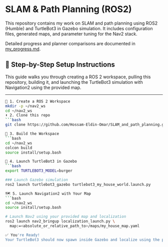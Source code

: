 # SLAM & Path Planning (ROS2)

This repository contains my work on SLAM and path planning using ROS2 (Humble) and TurtleBot3 in Gazebo simulation. It includes configuration files, generated maps, and parameter tuning for the Nav2 stack.

Detailed progress and planner comparisons are documented in [my_progress.md](my_progress.md).

## 🚀 Step-by-Step Setup Instructions

This guide walks you through creating a ROS 2 workspace, pulling this repository, building it, and launching the TurtleBot3 simulation with Navigation2 using the provided map.

---
```bash
📁 1. Create a ROS 2 Workspace
mkdir -p ~/nav2_ws
cd ~/nav2_ws
⬇️ 2. Clone this repo
```bash
git clone https://github.com/Hossam-Eldin-Omar/SLAM_and_path_planning.git

🔨 3. Build the Workspace
```bash
cd ~/nav2_ws
colcon build
source install/setup.bash

🐢 4. Launch TurtleBot3 in Gazebo
```bash
export TURTLEBOT3_MODEL=burger

### Launch Gazebo simulation
ros2 launch turtlebot3_gazebo turtlebot3_my_house_world.launch.py

🗺️ 5. Launch Navigation2 with Your Map
```bash
cd ~/nav2_ws
source install/setup.bash

# Launch Nav2 using your provided map and localization
ros2 launch nav2_bringup localization_launch.py \
  map:=<absolute_or_relative_path_to>/maps/my_house_map.yaml

✅ You're Ready!
Your TurtleBot3 should now spawn inside Gazebo and localize using the pre-built map with Navigation2.


